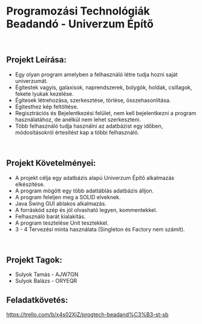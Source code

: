 # Programozási Technológiák Beadandó - Univerzum Építő

<p>&nbsp;</p>

## Projekt Leírása:
* Egy olyan program amelyben a felhasználó létre tudja hozni saját univerzumát.
* Égitestek vagyis, galaxisok, naprendszerek, bolygók, holdak, csillagok, fekete lyukak kezelése.
* Égitesek létrehozása, szerkesztése, törlése, összehasonlítása.
* Égitesthez kép feltöltése.
* Regisztrációs és Bejelentkezési felület, nem kell bejelentkezni a program használatához, de anélkül nem lehet szerkeszteni.
* Több felhasználó tudja használni az adatbázist egy időben, módosításokról értesítést kap a többi felhasználó.

<p>&nbsp;</p>

## Projekt Követelményei:
* A projekt célja egy adatbázis alapú Univerzum Építő alkalmazás elkészítése.
* A program mögött egy több adattáblás adatbázis álljon.
* A program feleljen meg a SOLID elveknek.
* Java Swing GUI ablakos alkalmazás.
* A forráskód szép és jól olvasható legyen, kommentekkel.
* Felhasználó barát kialakítás.
* A program tesztelése Unit tesztekkel.
* 3 - 4 Tervezési minta használata (Singleton és Factory nem számít).

<p>&nbsp;</p>

## Projekt Tagok:
* Sulyok Tamás  - AJW7GN
* Sulyok Balázs - ORYEQR

## Feladatkövetés:
https://trello.com/b/x4s02XjZ/progtech-beadand%C3%B3-st-sb
